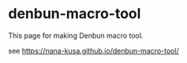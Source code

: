# denbun-macro-tool
This page for making Denbun macro tool.

see https://nana-kusa.github.io/denbun-macro-tool/  
